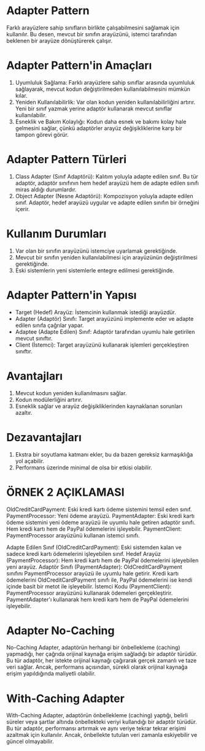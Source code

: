 # Adapter Pattern #

Farklı arayüzlere sahip sınıfların birlikte çalışabilmesini sağlamak için kullanılır. Bu desen, mevcut bir sınıfın arayüzünü, istemci tarafından beklenen bir arayüze dönüştürerek çalışır.

# Adapter Pattern'in Amaçları #
1. Uyumluluk Sağlama: Farklı arayüzlere sahip sınıflar arasında uyumluluk sağlayarak, mevcut kodun değiştirilmeden kullanılabilmesini mümkün kılar.
2. Yeniden Kullanılabilirlik: Var olan kodun yeniden kullanılabilirliğini artırır. Yeni bir sınıf yazmak yerine adaptör kullanarak mevcut sınıflar kullanılabilir.
3. Esneklik ve Bakım Kolaylığı: Kodun daha esnek ve bakımı kolay hale gelmesini sağlar, çünkü adaptörler arayüz değişikliklerine karşı bir tampon görevi görür.

# Adapter Pattern Türleri #

1. Class Adapter (Sınıf Adaptörü): Kalıtım yoluyla adapte edilen sınıf. Bu tür adaptör, adaptör sınıfının hem hedef arayüzü hem de adapte edilen sınıfı miras aldığı durumlardır.
2. Object Adapter (Nesne Adaptörü): Kompozisyon yoluyla adapte edilen sınıf. Adaptör, hedef arayüzü uygular ve adapte edilen sınıfın bir örneğini içerir.

# Kullanım Durumları #
1. Var olan bir sınıfın arayüzünü istemciye uyarlamak gerektiğinde.
2. Mevcut bir sınıfın yeniden kullanılabilmesi için arayüzünün değiştirilmesi gerektiğinde.
3. Eski sistemlerin yeni sistemlerle entegre edilmesi gerektiğinde.

# Adapter Pattern'in Yapısı #
- Target (Hedef) Arayüz: İstemcinin kullanmak istediği arayüzdür.
- Adapter (Adaptör) Sınıfı: Target arayüzünü implemente eder ve adapte edilen sınıfa çağrılar yapar.
- Adaptee (Adapte Edilen) Sınıf: Adaptör tarafından uyumlu hale getirilen mevcut sınıftır.
- Client (İstemci): Target arayüzünü kullanarak işlemleri gerçekleştiren sınıftır.

# Avantajları #
1. Mevcut kodun yeniden kullanılmasını sağlar.
2. Kodun modülerliğini artırır.
3. Esneklik sağlar ve arayüz değişikliklerinden kaynaklanan sorunları azaltır.

# Dezavantajları #
1. Ekstra bir soyutlama katmanı ekler, bu da bazen gereksiz karmaşıklığa yol açabilir.
2. Performans üzerinde minimal de olsa bir etkisi olabilir.

# ÖRNEK 2 AÇIKLAMASI #
OldCreditCardPayment: Eski kredi kartı ödeme sistemini temsil eden sınıf.
PaymentProcessor: Yeni ödeme arayüzü.
PaymentAdapter: Eski kredi kartı ödeme sistemini yeni ödeme arayüzü ile uyumlu hale getiren adaptör sınıfı. Hem kredi kartı hem de PayPal ödemelerini işleyebilir.
PaymentClient: PaymentProcessor arayüzünü kullanan istemci sınıfı.

Adapte Edilen Sınıf (OldCreditCardPayment): Eski sistemden kalan ve sadece kredi kartı ödemelerini işleyebilen sınıf.
Hedef Arayüz (PaymentProcessor): Hem kredi kartı hem de PayPal ödemelerini işleyebilen yeni arayüz.
Adaptör Sınıfı (PaymentAdapter): OldCreditCardPayment sınıfını PaymentProcessor arayüzü ile uyumlu hale getirir. Kredi kartı ödemelerini OldCreditCardPayment sınıfı ile, PayPal ödemelerini ise kendi içinde basit bir metot ile işleyebilir.
İstemci Kodu (PaymentClient): PaymentProcessor arayüzünü kullanarak ödemeleri gerçekleştirir. PaymentAdapter'ı kullanarak hem kredi kartı hem de PayPal ödemelerini işleyebilir.

# Adapter No-Caching #
No-Caching Adapter, adaptörün herhangi bir önbellekleme (caching) yapmadığı, her çağrıda orijinal kaynağa erişim sağladığı bir adaptör türüdür. Bu tür adaptör, her istekte orijinal kaynağı çağırarak gerçek zamanlı ve taze veri sağlar. Ancak, performans açısından, sürekli olarak orijinal kaynağa erişim yapıldığında maliyetli olabilir.

# With-Caching Adapter #
With-Caching Adapter, adaptörün önbellekleme (caching) yaptığı, belirli süreler veya şartlar altında önbellekteki veriyi kullandığı bir adaptör türüdür. Bu tür adaptör, performansı artırmak ve aynı veriye tekrar tekrar erişimi azaltmak için kullanılır. Ancak, önbellekte tutulan veri zamanla eskiyebilir ve güncel olmayabilir.